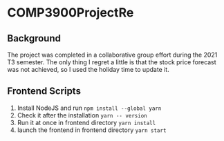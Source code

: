 # COMP3900ProjectRe
## Background
The project was completed in a collaborative group effort during the 2021 T3 semester. The only thing I regret a little is that the stock price forecast was not achieved, so I used the holiday time to update it.

## Frontend Scripts
1. Install NodeJS and run
`npm install --global yarn`
2. Check it after the installation
`yarn -- version`
3. Run it at once in frontend directory
`yarn install`
4. launch the frontend in frontend directory
`yarn start`


